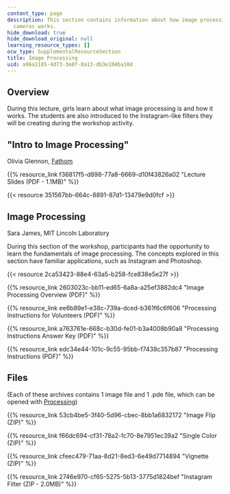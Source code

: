 ```yaml
---
content_type: page
description: This section contains information about how image processing in digital
  cameras works.
hide_download: true
hide_download_original: null
learning_resource_types: []
ocw_type: SupplementalResourceSection
title: Image Processing
uid: a96a1185-4d73-3e8f-0a13-db3e104ba10d
---
```


Overview
--------

During this lecture, girls learn about what image processing is and how it works. The students are also introduced to the Instagram-like filters they will be creating during the workshop activity.

"Intro to Image Processing"
---------------------------

Olivia Glennon, [Fathom](https://fathom.info/)

{{% resource_link f36817f5-d898-77a8-6669-d10f43826a02 "Lecture Slides (PDF - 1.1MB)" %}}

{{< resource 351567bb-664c-8891-87d1-13479e9d0fcf >}}

Image Processing
----------------

Sara James, MIT Lincoln Laboratory

During this section of the workshop, participants had the opportunity to learn the fundamentals of image processing. The concepts explored in this section have familiar applications, such as Instagram and Photoshop.

{{< resource 2ca53423-88e4-63a5-b258-fce838e5e27f >}}

{{% resource_link 2603023c-bb11-ed65-6a8a-a25ef3882dc4 "Image Processing Overview (PDF)" %}}

{{% resource_link ee6b89e1-e38c-739a-dced-b361f6c6f606 "Processing Instructions for Volunteers (PDF)" %}}

{{% resource_link a763761e-668c-b30d-fe01-b3a4008b90a8 "Processing Instructions Answer Key (PDF)" %}}

{{% resource_link edc34e44-101c-9c55-95bb-f7438c357b87 "Processing Instructions (PDF)" %}}

Files
-----

(Each of these archives contains 1 image file and 1 .pde file, which can be opened with [Processing](https://www.processing.org/))

{{% resource_link 53cb4be5-3f40-5d96-cbec-8bb1a6832172 "Image Flip (ZIP)" %}}

{{% resource_link f66dc694-cf31-78a2-fc70-8e7951ec39a2 "Single Color (ZIP)" %}}

{{% resource_link cfeec479-71aa-8d21-8ed3-6e49d7714894 "Vignette (ZIP)" %}}

{{% resource_link 2746e970-cf65-5275-5b13-3775d1824bef "Instagram Filter (ZIP - 2.0MB)" %}}